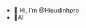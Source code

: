 - 👋 Hi, I’m @Hieudinhpro
- 🌱AI
 

<!---
Hieudinhpro/Hieudinhpro is a ✨ special ✨ repository because its `README.md` (this file) appears on your GitHub profile.
You can click the Preview link to take a look at your changes.
--->
